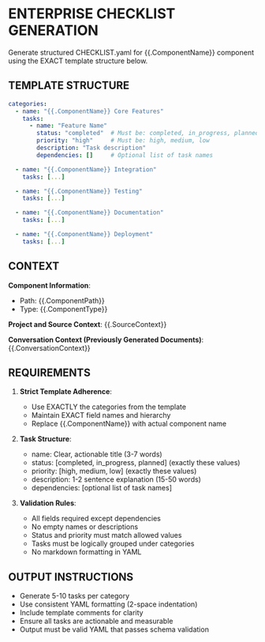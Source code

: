 # ENTERPRISE CHECKLIST GENERATION

Generate structured CHECKLIST.yaml for {{.ComponentName}} component using the EXACT template structure below.

## TEMPLATE STRUCTURE
```yaml:docs-cli/templates/CHECKLIST.template.yaml
categories:
  - name: "{{.ComponentName}} Core Features"
    tasks:
      - name: "Feature Name"
        status: "completed"  # Must be: completed, in_progress, planned
        priority: "high"     # Must be: high, medium, low
        description: "Task description"
        dependencies: []     # Optional list of task names

  - name: "{{.ComponentName}} Integration"
    tasks: [...]

  - name: "{{.ComponentName}} Testing"
    tasks: [...]

  - name: "{{.ComponentName}} Documentation"
    tasks: [...]

  - name: "{{.ComponentName}} Deployment"
    tasks: [...]
```

## CONTEXT
**Component Information**:
- Path: {{.ComponentPath}}
- Type: {{.ComponentType}}

**Project and Source Context**:
{{.SourceContext}}

**Conversation Context (Previously Generated Documents)**:
{{.ConversationContext}}

## REQUIREMENTS
1. **Strict Template Adherence**:
   - Use EXACTLY the categories from the template
   - Maintain EXACT field names and hierarchy
   - Replace {{.ComponentName}} with actual component name
   
2. **Task Structure**:
   - name: Clear, actionable title (3-7 words)
   - status: [completed, in_progress, planned] (exactly these values)
   - priority: [high, medium, low] (exactly these values)
   - description: 1-2 sentence explanation (15-50 words)
   - dependencies: [optional list of task names]

3. **Validation Rules**:
   - All fields required except dependencies
   - No empty names or descriptions
   - Status and priority must match allowed values
   - Tasks must be logically grouped under categories
   - No markdown formatting in YAML

## OUTPUT INSTRUCTIONS
- Generate 5-10 tasks per category
- Use consistent YAML formatting (2-space indentation)
- Include template comments for clarity
- Ensure all tasks are actionable and measurable
- Output must be valid YAML that passes schema validation